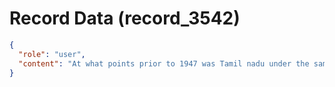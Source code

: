 # Record Data (record_3542)

```json
{
  "role": "user",
  "content": "At what points prior to 1947 was Tamil nadu under the same sovereign as say.. what is today UP, Bihar and Rajasthan?\n"
}
```
